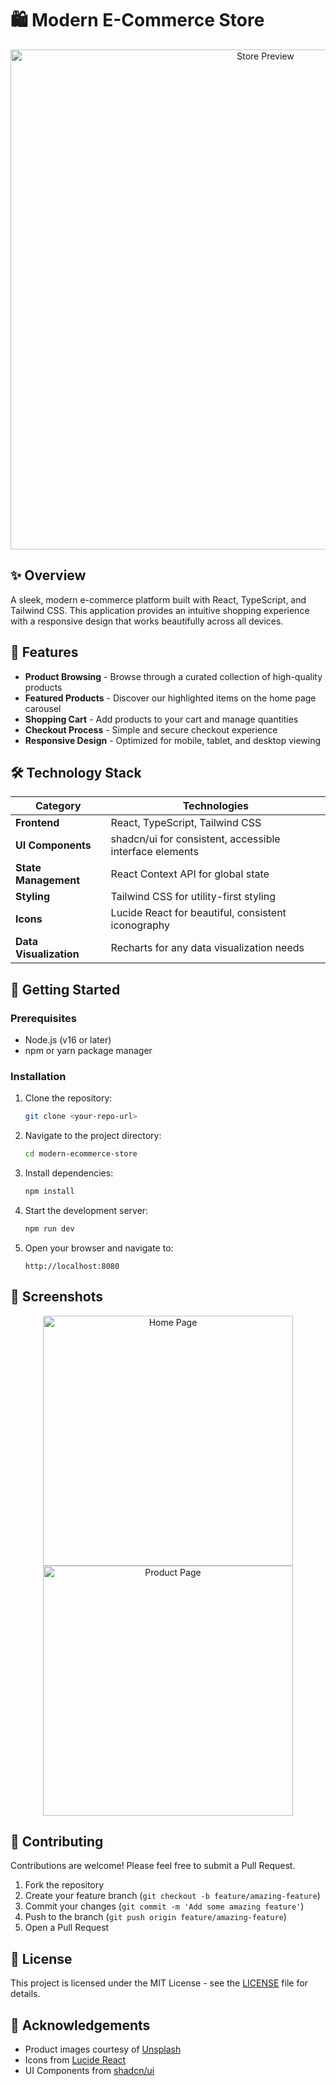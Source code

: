 # 🛍️ Modern E-Commerce Store

<p align="center">
  <img src="https://images.unsplash.com/photo-1607082349566-187342175e2f?q=80&w=2070&auto=format&fit=crop" alt="Store Preview" width="800"/>
</p>

## ✨ Overview

A sleek, modern e-commerce platform built with React, TypeScript, and Tailwind CSS. This application provides an intuitive shopping experience with a responsive design that works beautifully across all devices.

## 🚀 Features

- **Product Browsing** - Browse through a curated collection of high-quality products
- **Featured Products** - Discover our highlighted items on the home page carousel
- **Shopping Cart** - Add products to your cart and manage quantities
- **Checkout Process** - Simple and secure checkout experience
- **Responsive Design** - Optimized for mobile, tablet, and desktop viewing

## 🛠️ Technology Stack

| Category | Technologies |
|----------|--------------|
| **Frontend** | React, TypeScript, Tailwind CSS |
| **UI Components** | shadcn/ui for consistent, accessible interface elements |
| **State Management** | React Context API for global state |
| **Styling** | Tailwind CSS for utility-first styling |
| **Icons** | Lucide React for beautiful, consistent iconography |
| **Data Visualization** | Recharts for any data visualization needs |

## 🏁 Getting Started

### Prerequisites

- Node.js (v16 or later)
- npm or yarn package manager

### Installation

1. Clone the repository:
   ```bash
   git clone <your-repo-url>
   ```

2. Navigate to the project directory:
   ```bash
   cd modern-ecommerce-store
   ```

3. Install dependencies:
   ```bash
   npm install
   ```

4. Start the development server:
   ```bash
   npm run dev
   ```

5. Open your browser and navigate to:
   ```
   http://localhost:8080
   ```

## 📱 Screenshots

<p align="center">
  <img src="https://images.unsplash.com/photo-1573612664822-d7d347da7b80?q=80&w=800&auto=format&fit=crop" width="400" alt="Home Page" />
  <img src="https://images.unsplash.com/photo-1460925895917-afdab827c52f?q=80&w=800&auto=format&fit=crop" width="400" alt="Product Page" />
</p>

## 🤝 Contributing

Contributions are welcome! Please feel free to submit a Pull Request.

1. Fork the repository
2. Create your feature branch (`git checkout -b feature/amazing-feature`)
3. Commit your changes (`git commit -m 'Add some amazing feature'`)
4. Push to the branch (`git push origin feature/amazing-feature`)
5. Open a Pull Request

## 📄 License

This project is licensed under the MIT License - see the [LICENSE](LICENSE) file for details.

## 🙏 Acknowledgements

- Product images courtesy of [Unsplash](https://unsplash.com)
- Icons from [Lucide React](https://lucide.dev)
- UI Components from [shadcn/ui](https://ui.shadcn.com)
